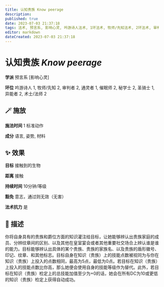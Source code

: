 ```yaml
---
title: 认知贵族 Know peerage
description: 
published: true
date: 2023-07-03 21:37:18
tags: 法术, 预言系, 影响心灵, 吟游诗人法术, 1环法术, 牧师/先知法术, 2环法术, 审判者法术, 通灵者法术, 催眠师法术, 秘学士法术, 圣骑士法术, 异能者法术, 术士/法师法术
editor: markdown
dateCreated: 2023-07-03 21:37:18
---
```


# **认知贵族** *Know peerage*

**学派** 预言系 \[影响心灵\] 

**环位** 吟游诗人 1, 牧师/先知 2, 审判者 2, 通灵者 1, 催眠师 2, 秘学士 2, 圣骑士 1, 异能者 2, 术士/法师 2

## 🪄 施放

**施法时间** 1 标准动作

**成分** 语言, 姿势, 材料

## ✨ 效果 

**目标** 接触到的生物 

**距离** 接触  

**持续时间** 10分钟/等级 

**豁免** 意志，通过则无效（无害）

**法术抗力** 是

## 📖 描述

你将自身具有的贵族和爵位方面的知识灌注给目标，让她能够辨认出贵族家庭的成员、分辨纹章间的区别、以及其他在皇室宴会或者其他重要社交场合上辨认谁是谁的能力。目标能够辨认出具体的某个贵族、贵族的家族名、以及贵族的盾形徽号、印记、纹章、和其他标志。目标自身在知识（贵族）上的技能点数被视同为与你在知识（贵族）上投入的点数相同，最高为5点，最低为0点。若目标在知识（贵族）上投入的技能点数比你高，那么她便会使用自身的技能等级作为替代。此外，若目标在知识（贵族）检定上的总技能加值至少为+0的话，她会在所有DC为10或更低的知识（贵族）检定上获得自动成功。
    